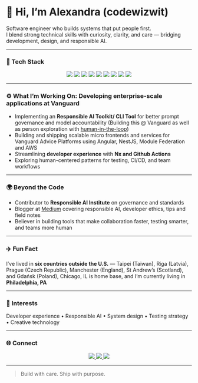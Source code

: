 # 👋 Hi, I’m Alexandra (codewizwit)

Software engineer who builds systems that put people first.  
I blend strong technical skills with curiosity, clarity, and care — bridging development, design, and responsible AI.

---

### 🧰 Tech Stack

<p align="center">
  <img src="https://img.shields.io/badge/Angular-DD0031?style=flat&logo=angular&logoColor=white" />
  <img src="https://img.shields.io/badge/NestJS-E0234E?style=flat&logo=nestjs&logoColor=white" />
  <img src="https://img.shields.io/badge/Node.js-339933?style=flat&logo=node.js&logoColor=white" />
  <img src="https://img.shields.io/badge/Nx-143055?style=flat&logo=nx&logoColor=white" />
  <img src="https://img.shields.io/badge/TypeScript-3178C6?style=flat&logo=typescript&logoColor=white" />
  <img src="https://img.shields.io/badge/Jest-C21325?style=flat&logo=jest&logoColor=white" />
  <img src="https://img.shields.io/badge/Cypress-17202C?style=flat&logo=cypress&logoColor=white" />
  <img src="https://img.shields.io/badge/GitHub_Actions-2088FF?style=flat&logo=githubactions&logoColor=white" />
  <img src="https://img.shields.io/badge/AWS_Lambda-FF9900?style=flat&logo=awslambda&logoColor=white" />
</p>

---

### ⚙️ What I’m Working On: Developing enterprise-scale applications at **Vanguard**
- Implementing an **Responsible AI Toolkit/ CLI Tool** for better prompt governance and model accountability (Building this @ Vanguard as well as person exploration with [human-in-the-loop](https://github.com/codewizwit/human-in-the-loop))
- Building and shipping scalable micro frontends and services for Vanguard Advice Platforms using Angular, NestJS, Module Federation and AWS
- Streamlining **developer experience** with **Nx and Github Actions**
- Exploring human-centered patterns for testing, CI/CD, and team workflows

---

### 🌍 Beyond the Code
- Contributor to **Responsible AI Institute** on governance and standards  
- Blogger at [Medium](https://codewizwit.medium.com) covering responsible AI, developer ethics, tips and field notes
- Believer in building tools that make collaboration faster, testing smarter, and teams more human  

---

### ✈️ Fun Fact
I’ve lived in **six countries outside the U.S.** — Taipei (Taiwan), Riga (Latvia), Prague (Czech Republic), Manchester (England), St Andrew’s (Scotland), and Gdańsk (Poland),
Chicago, IL is home base, and I’m currently living in **Philadelphia, PA**

---

### 🧩 Interests
Developer experience • Responsible AI • System design • Testing strategy • Creative technology  

---

### 🌐 Connect

<p align="center">
  <a href="https://linkedin.com/in/akelstrom">
    <img src="https://img.shields.io/badge/LinkedIn-Alexandra_Kelstrom-0A66C2?style=flat&logo=linkedin&logoColor=white" />
  </a>
  <a href="https://codewizwit.medium.com">
    <img src="https://img.shields.io/badge/Medium-@codewizwit-000000?style=flat&logo=medium&logoColor=white" />
  </a>
  <a href="https://github.com/codewizwit">
    <img src="https://img.shields.io/badge/GitHub-Discussions-181717?style=flat&logo=github&logoColor=white" />
  </a>
</p>

---

> Build with care. Ship with purpose.
